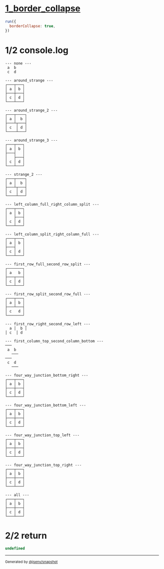# [1_border_collapse](../../table_4_cells.test.mjs#L215)

```js
run({
  borderCollapse: true,
})
```

# 1/2 console.log

```console
--- none ---
 a  b 
 c  d 

--- around_strange ---
┌───┬───┐
│ a │ b │
├───┼───┤
│ c │ d │
└───┴───┘

--- around_strange_2 ---
┌───┬────┐
│ a │  b │
├───┴┬───┤
│ c  │ d │
└────┴───┘

--- around_strange_3 ---
┌───┬───┐
│ a │ b │
├───┤   │
│   ├───┤
│ c │ d │
└───┴───┘

--- strange_2 ---
┌───┬────┐
│ a │  b │
├───┴┬───┤
│ c  │ d │
└────┴───┘

--- left_column_full_right_column_split ---
┌───┬───┐
│ a │ b │
│   ├───┤
│ c │ d │
└───┴───┘

--- left_column_split_right_column_full ---
┌───┬───┐
│ a │ b │
├───┤   │
│ c │ d │
└───┴───┘

--- first_row_full_second_row_split ---
┌───────┐
│ a   b │
├───┬───┤
│ c │ d │
└───┴───┘

--- first_row_split_second_row_full ---
┌───┬───┐
│ a │ b │
├───┴───┤
│ c   d │
└───────┘

--- first_row_right_second_row_left ---
  a │  b │
│ c  │ d  

--- first_column_top_second_column_bottom ---
───   
 a  b 
   ───
───   
 c  d 
   ───

--- four_way_junction_bottom_right ---
┌───┬───┐
│ a │ b │
├───┼───┤
│ c │ d │
└───┴───┘

--- four_way_junction_bottom_left ---
┌───┬───┐
│ a │ b │
├───┼───┤
│ c │ d │
└───┴───┘

--- four_way_junction_top_left ---
┌───┬───┐
│ a │ b │
├───┼───┤
│ c │ d │
└───┴───┘

--- four_way_junction_top_right ---
┌───┬───┐
│ a │ b │
├───┼───┤
│ c │ d │
└───┴───┘

--- all ---
┌───┬───┐
│ a │ b │
├───┼───┤
│ c │ d │
└───┴───┘

```

# 2/2 return

```js
undefined
```

---

<sub>
  Generated by <a href="https://github.com/jsenv/core/tree/main/packages/independent/snapshot">@jsenv/snapshot</a>
</sub>
